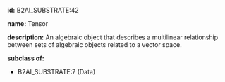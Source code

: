 **id:** B2AI_SUBSTRATE:42

**name:** Tensor

**description:** An algebraic object that describes a multilinear relationship between sets of algebraic objects related to a vector space.

**subclass of:**

- B2AI_SUBSTRATE:7 (Data)
